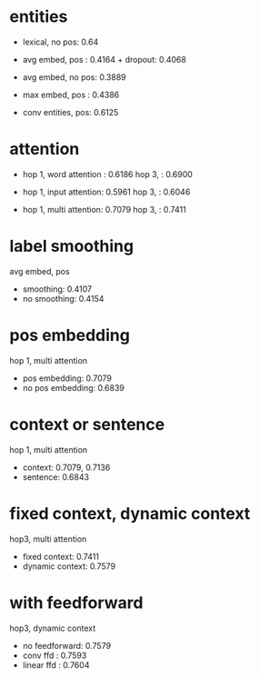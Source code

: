 # entities

* lexical, no pos: 0.64
* avg embed, pos : 0.4164
        + dropout: 0.4068
* avg embed, no pos: 0.3889

* max embed, pos : 0.4386

* conv entities, pos: 0.6125

# attention

* hop 1, word attention : 0.6186
  hop 3,                : 0.6900

* hop 1, input attention: 0.5961
  hop 3,                : 0.6046

* hop 1, multi attention: 0.7079
  hop 3,                : 0.7411

# label smoothing

  avg embed, pos
* smoothing: 0.4107
* no smoothing: 0.4154


# pos embedding

hop 1, multi attention

* pos embedding: 0.7079
* no pos embedding: 0.6839

# context or sentence

hop 1, multi attention

* context:  0.7079, 0.7136
* sentence: 0.6843


# fixed context, dynamic context

hop3, multi attention

* fixed context: 0.7411
* dynamic context: 0.7579

# with feedforward

hop3, dynamic context

* no feedforward: 0.7579
* conv ffd      : 0.7593
* linear ffd    : 0.7604
